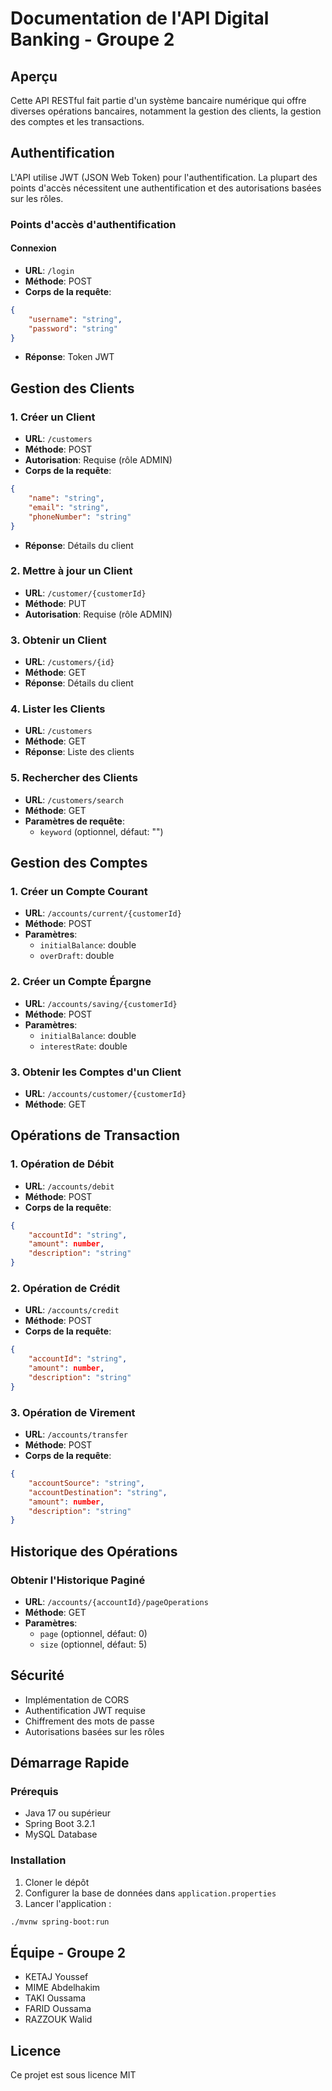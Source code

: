 # Documentation de l'API Digital Banking - Groupe 2

## Aperçu
Cette API RESTful fait partie d'un système bancaire numérique qui offre diverses opérations bancaires, notamment la gestion des clients, la gestion des comptes et les transactions.

## Authentification
L'API utilise JWT (JSON Web Token) pour l'authentification. La plupart des points d'accès nécessitent une authentification et des autorisations basées sur les rôles.

### Points d'accès d'authentification

#### Connexion
- **URL**: `/login`
- **Méthode**: POST
- **Corps de la requête**:
```json
{
    "username": "string",
    "password": "string"
}
```
- **Réponse**: Token JWT

## Gestion des Clients

### 1. Créer un Client
- **URL**: `/customers`
- **Méthode**: POST
- **Autorisation**: Requise (rôle ADMIN)
- **Corps de la requête**:
```json
{
    "name": "string",
    "email": "string",
    "phoneNumber": "string"
}
```
- **Réponse**: Détails du client

### 2. Mettre à jour un Client
- **URL**: `/customer/{customerId}`
- **Méthode**: PUT
- **Autorisation**: Requise (rôle ADMIN)

### 3. Obtenir un Client
- **URL**: `/customers/{id}`
- **Méthode**: GET
- **Réponse**: Détails du client

### 4. Lister les Clients
- **URL**: `/customers`
- **Méthode**: GET
- **Réponse**: Liste des clients

### 5. Rechercher des Clients
- **URL**: `/customers/search`
- **Méthode**: GET
- **Paramètres de requête**: 
  - `keyword` (optionnel, défaut: "")

## Gestion des Comptes

### 1. Créer un Compte Courant
- **URL**: `/accounts/current/{customerId}`
- **Méthode**: POST
- **Paramètres**:
  - `initialBalance`: double
  - `overDraft`: double

### 2. Créer un Compte Épargne
- **URL**: `/accounts/saving/{customerId}`
- **Méthode**: POST
- **Paramètres**:
  - `initialBalance`: double
  - `interestRate`: double

### 3. Obtenir les Comptes d'un Client
- **URL**: `/accounts/customer/{customerId}`
- **Méthode**: GET

## Opérations de Transaction

### 1. Opération de Débit
- **URL**: `/accounts/debit`
- **Méthode**: POST
- **Corps de la requête**:
```json
{
    "accountId": "string",
    "amount": number,
    "description": "string"
}
```

### 2. Opération de Crédit
- **URL**: `/accounts/credit`
- **Méthode**: POST
- **Corps de la requête**:
```json
{
    "accountId": "string",
    "amount": number,
    "description": "string"
}
```

### 3. Opération de Virement
- **URL**: `/accounts/transfer`
- **Méthode**: POST
- **Corps de la requête**:
```json
{
    "accountSource": "string",
    "accountDestination": "string",
    "amount": number,
    "description": "string"
}
```

## Historique des Opérations

### Obtenir l'Historique Paginé
- **URL**: `/accounts/{accountId}/pageOperations`
- **Méthode**: GET
- **Paramètres**:
  - `page` (optionnel, défaut: 0)
  - `size` (optionnel, défaut: 5)

## Sécurité
- Implémentation de CORS
- Authentification JWT requise
- Chiffrement des mots de passe
- Autorisations basées sur les rôles

## Démarrage Rapide

### Prérequis
- Java 17 ou supérieur
- Spring Boot 3.2.1
- MySQL Database

### Installation
1. Cloner le dépôt
2. Configurer la base de données dans `application.properties`
3. Lancer l'application :
```bash
./mvnw spring-boot:run
```

## Équipe - Groupe 2
- KETAJ Youssef
- MIME Abdelhakim
- TAKI Oussama
- FARID Oussama
- RAZZOUK Walid

## Licence
Ce projet est sous licence MIT
